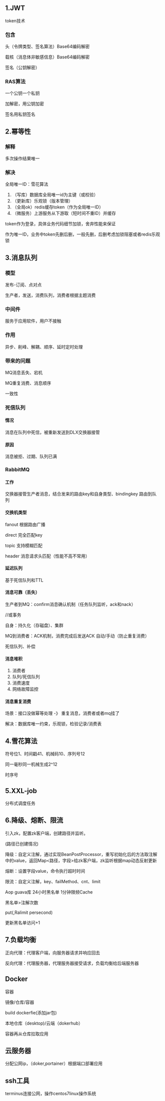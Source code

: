 ## 1.JWT

token技术

### 包含

头（令牌类型、签名算法）Base64编码解密

载核（消息体非敏感信息）Base64编码解密

签名（公钥解密）

### RAS算法

一个公钥一个私钥

加解密，用公钥加密

签名用私钥签名

## 2.幂等性

### 解释

多次操作结果唯一

### 解决

全局唯一ID：雪花算法

1. （写库）数据库全局唯一id为主键（或校验）
2. （更新库）乐观锁（版本管理）
3. （全局ok）redis缓存token（作为全局唯一ID）
4. （微服务）上游服务从下游取（短时间不重ID）并缓存

token作为登录，具体业务代码细节加锁，舍弃性能来保证

作为唯一ID，业务中token先删后删，一般先删，后删考虑加锁阻塞或者redis乐观锁

## 3.消息队列

### 模型

发布-订阅、点对点

生产者，发送，消费队列，消费者根据主题消费

### 中间件

服务于应用软件，用户不接触

### 作用

异步、削峰、解耦、顺序、延时定时处理

### 带来的问题

MQ消息丢失、宕机

MQ重复消费、消息顺序

一致性

### 死信队列

#### 情况

消息在队列中死信，被重新发送到DLX交换器接管

#### 原因

消息被拒、过期、队列已满

### RabbitMQ

#### 工作

交换器接管生产者消息，结合发来的路由key和自身类型、bindingkey 路由到队列

#### 交换机类型

fanout 根据路由广播

direct 完全匹配key

topic 支持模糊匹配

header 消息请求头匹配（性能不高不常用）

#### 延迟队列

基于死信队列和TTL

#### 消息可靠（丢失）

生产者到MQ：confirm消息确认机制（任务队列监听，ack和nack）

//或事务

自身：持久化（存磁盘）、集群

MQ到消费者：ACK机制，消费完成后发送ACK 自动/手动（防止重复消费）

死信队列、补偿



#### 消息堆积

1. 消费者
2. 队列/死信队列
3. 消费速度
4. 网络故障监控



#### 消息重复消费

场景：接口没做幂等处理 -》 重复消息，消费者或者mq挂了

解决：数据库唯一约束，乐观锁，检验记录/消费表



## 4.雪花算法

符号位1、时间戳41、机械码10、序列号12

同一毫秒同一机械生成2^12



时序号

## 5.XXL-job

分布式调度任务

## 6.降级、熔断、限流

引入zk，配置zk客户端，创建路径并监听。

(路径已创建情况)

降级：自定义注解，通过实现BeanPostProcessor，重写初始化后的方法取注解中的value，返回Map<路径，字段>给zk客户端，zk监听根据map动态反射更新



熔断：设置字段value，命令执行超时时间



限流：自定义注解，key、failMethod、cnt、limit

Aop guava库 24小时黑名单 1分钟限频Cache



黑名单>注解次数

put(,Ralimit persecond)

更新黑名单访问+1

## 7.负载均衡

正向代理：代理客户端，向服务器请求并响应回去

反向代理：代理服务器，代理服务器接受请求，负载均衡给后端服务器

## Docker

容器



镜像/仓库/容器

build dockerfie(添加jar包)

本地仓库（desktop)/云端（dokerhub）

容器再从仓库拉取应用

## 云服务器

分配公网ip，（doker,portainer）根据端口部署应用

## ssh工具

terminus连接公网，操作centos7linux操作系统
